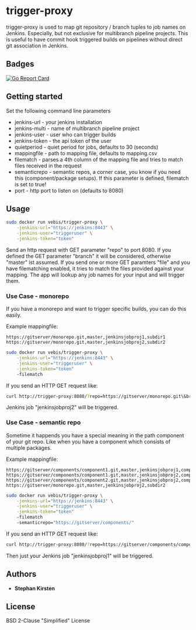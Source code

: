 # trigger-proxy

trigger-proxy is used to map git repository / branch tuples to job names on Jenkins. Especially, but not exclusive for multibranch pipeline projects.
This is useful to have commit hook triggered builds on pipelines without direct git association in Jenkins.

## Badges

[![Go Report Card](https://goreportcard.com/badge/github.com/vebis/trigger-proxy)](https://goreportcard.com/report/github.com/vebis/trigger-proxy)

## Getting started

Set the following command line parameters

* jenkins-url - your jenkins installation
* jenkins-multi - name of multibranch pipeline project
* jenkins-user - user who can trigger builds
* jenkins-token - the api token of the user
* quietperiod - quiet period for jobs, defaults to 30 (seconds)
* mappingfile - path to mapping file, defaults to mapping.csv
* filematch - parses a 4th column of the mapping file and tries to match files received in the request
* semanticrepo - semantic repos, a corner case, you know if you need this (component/package setups). If this parameter is defined, filematch is set to true!
* port -  http port to listen on (defaults to 8080)

## Usage

```bash
sudo docker run vebis/trigger-proxy \
    -jenkins-url="https://jenkins:8443" \
    -jenkins-user="triggeruser" \
    -jenkins-token="token"
```

Send an http request with GET parameter "repo" to port 8080. If you defined the GET parameter "branch" it will be considered, otherwise "master" ist assumed.
If you send one or more GET paramters "file" and you have filematching enabled, it tries to match the files provided against your mapping.
The app will lookup any job names for your input and will trigger them.

### Use Case - monorepo

If you have a monorepo and want to trigger specific builds, you can do this easily.

Example mappingfile:

```csv
https://gitserver/monorepo.git,master,jenkinsjobproj1,subdir1
https://gitserver/monorepo.git,master,jenkinsjobproj2,subdir2
```

```bash
sudo docker run vebis/trigger-proxy \
    -jenkins-url="https://jenkins:8443" \
    -jenkins-user="triggeruser" \
    -jenkins-token="token"
    -filematch
```

If you send an HTTP GET request like:

```bash
curl http://trigger-proxy:8080/?repo=https://gitserver/monorepo.git\&branch=master\&file=subdir1/README.md
```

Jenkins job "jenkinsjobproj2" will be triggered.

### Use Case - semantic repo

Sometime it happends you have a special meaning in the path component of your git repo. Like when you have a component which consists of multiple packages.

Example mappingfile:

```csv
https://gitserver/components/component1.git,master,jenkinsjobproj1,component1/package1
https://gitserver/components/component1.git,master,jenkinsjobproj2,component1/package2
https://gitserver/components/component2.git,master,jenkinsjobproj2,component1/package1
https://gitserver/monorepo.git,master,jenkinsjobproj2,subdir2
```

```bash
sudo docker run vebis/trigger-proxy \
    -jenkins-url="https://jenkins:8443" \
    -jenkins-user="triggeruser" \
    -jenkins-token="token"
    -filematch
    -semanticrepo="https://gitserver/components/"
```

If you send an HTTP GET request like:

```bash
curl http://trigger-proxy:8080/?repo=https://gitserver/components/component1.git\&branch=master\&file=package1/README.md
```

Then just your Jenkins job "jenkinsjobproj1" will be triggered.

## Authors

* **Stephan Kirsten**

## License

BSD 2-Clause "Simplified" License

